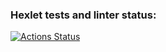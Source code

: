 ### Hexlet tests and linter status:
[![Actions Status](https://github.com/ulskHeprit/php-project-57/actions/workflows/hexlet-check.yml/badge.svg)](https://github.com/ulskHeprit/php-project-57/actions)